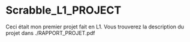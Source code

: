 # Scrabble_L1_PROJECT

Ceci était mon premier projet fait en L1.
Vous trouverez la description du projet dans ./RAPPORT_PROJET.pdf
